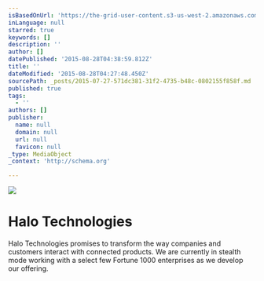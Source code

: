 ```yaml
---
isBasedOnUrl: 'https://the-grid-user-content.s3-us-west-2.amazonaws.com/7e0e7db7-5eba-467a-8df6-3374d722d4ba.jpg'
inLanguage: null
starred: true
keywords: []
description: ''
author: []
datePublished: '2015-08-28T04:38:59.812Z'
title: ''
dateModified: '2015-08-28T04:27:48.450Z'
sourcePath: _posts/2015-07-27-571dc381-31f2-4735-b48c-0802155f858f.md
published: true
tags:
  - ''
authors: []
publisher:
  name: null
  domain: null
  url: null
  favicon: null
_type: MediaObject
_context: 'http://schema.org'

---
```

![](https://the-grid-user-content.s3-us-west-2.amazonaws.com/7e0e7db7-5eba-467a-8df6-3374d722d4ba.jpg)

# Halo Technologies

Halo Technologies promises to transform the way companies and customers interact with connected products. We are currently in stealth mode working with a select few Fortune 1000 enterprises as we develop our offering.